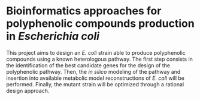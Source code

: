 # Bioinformatics approaches for polyphenolic compounds production in _Escherichia coli_

This project aims to design an _E. coli_ strain able to produce polyphenolic compounds using a known heterologous pathway. The first step consists in the identification of the best candidate genes for the design of the polyphenolic pathway. Then, the _in silico_ modeling of the pathway and insertion into available metabolic model reconstructions of _E. coli_ will be performed. Finally, the mutant strain will be optimized through a rational design approach.
